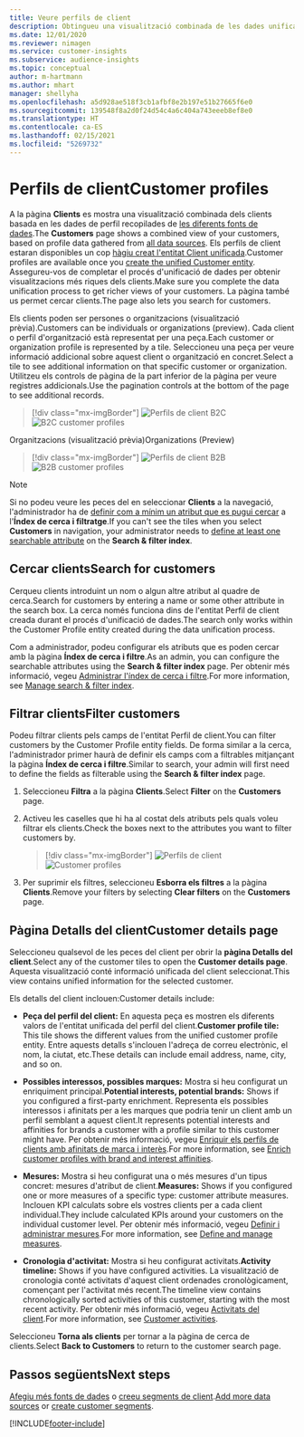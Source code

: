 ```yaml
---
title: Veure perfils de client
description: Obtingueu una visualització combinada de les dades unificades del client.
ms.date: 12/01/2020
ms.reviewer: nimagen
ms.service: customer-insights
ms.subservice: audience-insights
ms.topic: conceptual
author: m-hartmann
ms.author: mhart
manager: shellyha
ms.openlocfilehash: a5d928ae518f3cb1afbf8e2b197e51b27665f6e0
ms.sourcegitcommit: 139548f8a2d0f24d54c4a6c404a743eeeb8ef8e0
ms.translationtype: HT
ms.contentlocale: ca-ES
ms.lasthandoff: 02/15/2021
ms.locfileid: "5269732"
---
```

# <a name="customer-profiles"></a><span data-ttu-id="29aa3-103">Perfils de client</span><span class="sxs-lookup"><span data-stu-id="29aa3-103">Customer profiles</span></span>

<span data-ttu-id="29aa3-104">A la pàgina **Clients** es mostra una visualització combinada dels clients basada en les dades de perfil recopilades de [les diferents fonts de dades](data-sources.md).</span><span class="sxs-lookup"><span data-stu-id="29aa3-104">The **Customers** page shows a combined view of your customers, based on profile data gathered from [all data sources](data-sources.md).</span></span> <span data-ttu-id="29aa3-105">Els perfils de client estaran disponibles un cop [hàgiu creat l'entitat Client unificada](data-unification.md).</span><span class="sxs-lookup"><span data-stu-id="29aa3-105">Customer profiles are available once you [create the unified Customer entity](data-unification.md).</span></span> <span data-ttu-id="29aa3-106">Assegureu-vos de completar el procés d'unificació de dades per obtenir visualitzacions més riques dels clients.</span><span class="sxs-lookup"><span data-stu-id="29aa3-106">Make sure you complete the data unification process to get richer views of your customers.</span></span> <span data-ttu-id="29aa3-107">La pàgina també us permet cercar clients.</span><span class="sxs-lookup"><span data-stu-id="29aa3-107">The page also lets you search for customers.</span></span>

<span data-ttu-id="29aa3-108">Els clients poden ser persones o organitzacions (visualització prèvia).</span><span class="sxs-lookup"><span data-stu-id="29aa3-108">Customers can be individuals or organizations (preview).</span></span> <span data-ttu-id="29aa3-109">Cada client o perfil d'organització està representat per una peça.</span><span class="sxs-lookup"><span data-stu-id="29aa3-109">Each customer or organization profile is represented by a tile.</span></span> <span data-ttu-id="29aa3-110">Seleccioneu una peça per veure informació addicional sobre aquest client o organització en concret.</span><span class="sxs-lookup"><span data-stu-id="29aa3-110">Select a tile to see additional information on that specific customer or organization.</span></span> <span data-ttu-id="29aa3-111">Utilitzeu els controls de pàgina de la part inferior de la pàgina per veure registres addicionals.</span><span class="sxs-lookup"><span data-stu-id="29aa3-111">Use the pagination controls at the bottom of the page to see additional records.</span></span>

> [!div class="mx-imgBorder"] 
> <span data-ttu-id="29aa3-112">![Perfils de client B2C](media/profiles-customers.png "Perfils de client B2C")</span><span class="sxs-lookup"><span data-stu-id="29aa3-112">![B2C customer profiles](media/profiles-customers.png "B2C customer profiles")</span></span>

<span data-ttu-id="29aa3-113">Organitzacions (visualització prèvia)</span><span class="sxs-lookup"><span data-stu-id="29aa3-113">Organizations (Preview)</span></span>
> [!div class="mx-imgBorder"] 
> <span data-ttu-id="29aa3-114">![Perfils de client B2B](media/profile-customers-b2b.png "Perfils de client B2B")</span><span class="sxs-lookup"><span data-stu-id="29aa3-114">![B2B customer profiles](media/profile-customers-b2b.png "B2B customer profiles")</span></span>

> [!NOTE]
> <span data-ttu-id="29aa3-115">Si no podeu veure les peces del en seleccionar **Clients** a la navegació, l'administrador ha de [definir com a mínim un atribut que es pugui cercar](search-filter-index.md) a l'**Índex de cerca i filtratge**.</span><span class="sxs-lookup"><span data-stu-id="29aa3-115">If you can't see the tiles when you select **Customers** in navigation, your administrator needs to [define at least one searchable attribute](search-filter-index.md) on the **Search & filter index**.</span></span>

## <a name="search-for-customers"></a><span data-ttu-id="29aa3-116">Cercar clients</span><span class="sxs-lookup"><span data-stu-id="29aa3-116">Search for customers</span></span>

<span data-ttu-id="29aa3-117">Cerqueu clients introduint un nom o algun altre atribut al quadre de cerca.</span><span class="sxs-lookup"><span data-stu-id="29aa3-117">Search for customers by entering a name or some other attribute in the search box.</span></span> <span data-ttu-id="29aa3-118">La cerca només funciona dins de l'entitat Perfil de client creada durant el procés d'unificació de dades.</span><span class="sxs-lookup"><span data-stu-id="29aa3-118">The search only works within the Customer Profile entity created during the data unification process.</span></span>

<span data-ttu-id="29aa3-119">Com a administrador, podeu configurar els atributs que es poden cercar amb la pàgina **Índex de cerca i filtre**.</span><span class="sxs-lookup"><span data-stu-id="29aa3-119">As an admin, you can configure the searchable attributes using the **Search & filter index** page.</span></span> <span data-ttu-id="29aa3-120">Per obtenir més informació, vegeu [Administrar l'índex de cerca i filtre](search-filter-index.md).</span><span class="sxs-lookup"><span data-stu-id="29aa3-120">For more information, see [Manage search & filter index](search-filter-index.md).</span></span>

## <a name="filter-customers"></a><span data-ttu-id="29aa3-121">Filtrar clients</span><span class="sxs-lookup"><span data-stu-id="29aa3-121">Filter customers</span></span>

<span data-ttu-id="29aa3-122">Podeu filtrar clients pels camps de l'entitat Perfil de client.</span><span class="sxs-lookup"><span data-stu-id="29aa3-122">You can filter customers by the Customer Profile entity fields.</span></span> <span data-ttu-id="29aa3-123">De forma similar a la cerca, l'administrador primer haurà de definir els camps com a filtrables mitjançant la pàgina **Índex de cerca i filtre**.</span><span class="sxs-lookup"><span data-stu-id="29aa3-123">Similar to search, your admin will first need to define the fields as filterable using the **Search & filter index** page.</span></span>

1. <span data-ttu-id="29aa3-124">Seleccioneu **Filtra** a la pàgina **Clients**.</span><span class="sxs-lookup"><span data-stu-id="29aa3-124">Select **Filter** on the **Customers** page.</span></span>

2. <span data-ttu-id="29aa3-125">Activeu les caselles que hi ha al costat dels atributs pels quals voleu filtrar els clients.</span><span class="sxs-lookup"><span data-stu-id="29aa3-125">Check the boxes next to the attributes you want to filter customers by.</span></span>

   > [!div class="mx-imgBorder"] 
   > <span data-ttu-id="29aa3-126">![Perfils de client](media/profiles-customers3.png "Perfils de client")</span><span class="sxs-lookup"><span data-stu-id="29aa3-126">![Customer profiles](media/profiles-customers3.png "Customer profiles")</span></span>

3. <span data-ttu-id="29aa3-127">Per suprimir els filtres, seleccioneu **Esborra els filtres** a la pàgina **Clients**.</span><span class="sxs-lookup"><span data-stu-id="29aa3-127">Remove your filters by selecting **Clear filters** on the **Customers** page.</span></span>

##  <a name="customer-details-page"></a><span data-ttu-id="29aa3-128">Pàgina Detalls del client</span><span class="sxs-lookup"><span data-stu-id="29aa3-128">Customer details page</span></span>

<span data-ttu-id="29aa3-129">Seleccioneu qualsevol de les peces del client per obrir la **pàgina Detalls del client**.</span><span class="sxs-lookup"><span data-stu-id="29aa3-129">Select any of the customer tiles to open the **Customer details page**.</span></span> <span data-ttu-id="29aa3-130">Aquesta visualització conté informació unificada del client seleccionat.</span><span class="sxs-lookup"><span data-stu-id="29aa3-130">This view contains unified information for the selected customer.</span></span>

<span data-ttu-id="29aa3-131">Els detalls del client inclouen:</span><span class="sxs-lookup"><span data-stu-id="29aa3-131">Customer details include:</span></span>

-   <span data-ttu-id="29aa3-132">**Peça del perfil del client:** En aquesta peça es mostren els diferents valors de l'entitat unificada del perfil del client.</span><span class="sxs-lookup"><span data-stu-id="29aa3-132">**Customer profile tile:** This tile shows the different values from the unified customer profile entity.</span></span> <span data-ttu-id="29aa3-133">Entre aquests detalls s'inclouen l'adreça de correu electrònic, el nom, la ciutat, etc.</span><span class="sxs-lookup"><span data-stu-id="29aa3-133">These details can include email address, name, city, and so on.</span></span> 

-   <span data-ttu-id="29aa3-134">**Possibles interessos, possibles marques:** Mostra si heu configurat un enriquiment principal.</span><span class="sxs-lookup"><span data-stu-id="29aa3-134">**Potential interests, potential brands:** Shows if you configured a first-party enrichment.</span></span> <span data-ttu-id="29aa3-135">Representa els possibles interessos i afinitats per a les marques que podria tenir un client amb un perfil semblant a aquest client.</span><span class="sxs-lookup"><span data-stu-id="29aa3-135">It represents potential interests and affinities for brands a customer with a profile similar to this customer might have.</span></span> <span data-ttu-id="29aa3-136">Per obtenir més informació, vegeu [Enriquir els perfils de clients amb afinitats de marca i interès](enrichment-microsoft-graph.md).</span><span class="sxs-lookup"><span data-stu-id="29aa3-136">For more information, see [Enrich customer profiles with brand and interest affinities](enrichment-microsoft-graph.md).</span></span>

-   <span data-ttu-id="29aa3-137">**Mesures:** Mostra si heu configurat una o més mesures d'un tipus concret: mesures d'atribut de client.</span><span class="sxs-lookup"><span data-stu-id="29aa3-137">**Measures:** Shows if you configured one or more measures of a specific type: customer attribute measures.</span></span> <span data-ttu-id="29aa3-138">Inclouen KPI calculats sobre els vostres clients per a cada client individual.</span><span class="sxs-lookup"><span data-stu-id="29aa3-138">They include calculated KPIs around your customers on the individual customer level.</span></span> <span data-ttu-id="29aa3-139">Per obtenir més informació, vegeu [Definir i administrar mesures](measures.md).</span><span class="sxs-lookup"><span data-stu-id="29aa3-139">For more information, see [Define and manage measures](measures.md).</span></span>

-   <span data-ttu-id="29aa3-140">**Cronologia d'activitat:** Mostra si heu configurat activitats.</span><span class="sxs-lookup"><span data-stu-id="29aa3-140">**Activity timeline:** Shows if you have configured activities.</span></span> <span data-ttu-id="29aa3-141">La visualització de cronologia conté activitats d'aquest client ordenades cronològicament, començant per l'activitat més recent.</span><span class="sxs-lookup"><span data-stu-id="29aa3-141">The timeline view contains chronologically sorted activities of this customer, starting with the most recent activity.</span></span> <span data-ttu-id="29aa3-142">Per obtenir més informació, vegeu [Activitats del client](activities.md).</span><span class="sxs-lookup"><span data-stu-id="29aa3-142">For more information, see [Customer activities](activities.md).</span></span>

<span data-ttu-id="29aa3-143">Seleccioneu **Torna als clients** per tornar a la pàgina de cerca de clients.</span><span class="sxs-lookup"><span data-stu-id="29aa3-143">Select **Back to Customers** to return to the customer search page.</span></span>

## <a name="next-steps"></a><span data-ttu-id="29aa3-144">Passos següents</span><span class="sxs-lookup"><span data-stu-id="29aa3-144">Next steps</span></span>

<span data-ttu-id="29aa3-145">[Afegiu més fonts de dades](data-sources.md) o [creeu segments de client](segments.md).</span><span class="sxs-lookup"><span data-stu-id="29aa3-145">[Add more data sources](data-sources.md) or [create customer segments](segments.md).</span></span>


[!INCLUDE[footer-include](../includes/footer-banner.md)]